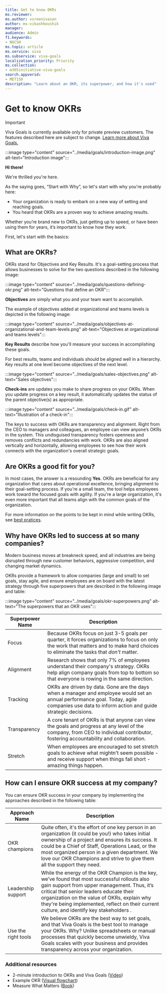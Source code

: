 ```yaml
---
title: Get to know OKRs
ms.reviewer: 
ms.author: vsreenivasan
author: ms-vikashkoushik
manager: 
audience: Admin
f1.keywords:
- NOCSH
ms.topic: article
ms.service: viva
ms.subservice: viva-goals
localization_priority: Priority
ms.collection:  
- m365initiative-viva-goals  
search.appverid:
- MET150
description: "Learn about an OKR, its superpower, and how it's used"
---
```


# Get to know OKRs

> [!IMPORTANT]
> Viva Goals is currently available only for private preview customers. The features described here are subject to change. [Learn more about Viva Goals.](https://go.microsoft.com/fwlink/?linkid=2189933)

:::image type="content" source="../media/goals/introduction-image.png" alt-text="Introduction image":::

**Hi there!**

We're thrilled you're here.

As the saying goes, “Start with Why”, so let's start with why you're probably here:

- Your organization is ready to embark on a new way of setting and reaching goals.
- You heard that OKRs are a proven way to achieve amazing results.

Whether you’re brand new to OKRs, just getting up to speed, or have been using them for years, it’s important to know how they work.

First, let's start with the basics:

## What are OKRs?

OKRs stand for Objectives and Key Results. It's a goal-setting process that allows businesses to solve for the two questions described in the following image:

:::image type="content" source="../media/goals/questions-defining-okr.png" alt-text="Questions that define an OKR":::

**Objectives** are simply what you and your team want to accomplish.

The example of objectives added at organizational and teams levels is depicted in the following image:

:::image type="content" source="../media/goals/objectives-at-organizational-and-team-levels.png" alt-text="Objectives at organizational and teams levels":::

**Key Results** describe how you'll measure your success in accomplishing these goals.

For best results, teams and individuals should be aligned well in a hierarchy. Key results at one level become objectives of the next level.

:::image type="content" source="../media/goals/sales-objectives.png" alt-text="Sales objectives":::

**Check-ins** are updates you make to share progress on your OKRs. When you update progress on a key result, it automatically updates the status of the parent objective(s) as appropriate.

:::image type="content" source="../media/goals/check-in.gif" alt-text="Illustration of a check-in":::

The keys to success with OKRs are transparency and alignment. Right from the CEO to managers and colleagues, an employee can view anyone’s OKRs in the system. This undisguised transparency fosters openness and removes conflicts and redundancies with work. OKRs are also aligned vertically and horizontally, allowing employees to see how their work connects with the organization's overall strategic goals.

## Are OKRs a good fit for you?

In most cases, the answer is a resounding **Yes**. OKRs are beneficial for any organization that cares about operational excellence, bringing alignment to their goal-setting process. If you're a small team, the tool helps employees work toward the focused goals with agility. If you're a large organization, it's even more important that all teams align with the common goals of the organization.

For more information on the points to be kept in mind while writing OKRs, see [best pratices](https://help.ally.io/en/articles/2094140-writing-okrs-best-practices-to-keep-in-mind).

## Why have OKRs led to success at so many companies?

Modern business moves at breakneck speed, and all industries are being disrupted through new customer behaviors, aggressive competition, and changing market dynamics.

OKRs provide a framework to allow companies (large and small) to set goals, stay agile, and ensure employees are on board with the latest strategy through five superpowers that are described in the following image and table:

:::image type="content" source="../media/goals/okr-superpowers.png" alt-text="The superpowers that an OKR uses":::

|Superpower Name  |Description  |
|---------|---------|
|Focus     |    Because OKRs focus on just 3-5 goals per quarter, it forces organizations to focus on only the work that matters and to make hard choices to eliminate the tasks that *don't* matter.     |
|Alignment     |  Research shows that only 7% of employees understand their company's strategy. OKRs help align company goals from top to bottom so that everyone is rowing in the same direction.       |
|Tracking     |   OKRs are driven by data. Gone are the days when a manager and employee would set an annual performance goal. Today, agile companies use data to inform action and guide strategic decisions.      |
|Transparency     |   A core tenant of OKRs is that anyone can view the goals and progress at any level of the company, from CEO to individual contributor, fostering accountability and collaboration.      |
|Stretch   |    When employees are encouraged to set stretch goals to achieve what mightn't seem possible - and receive support when things fall short - amazing things happen.     |

## How can I ensure OKR success at my company?

You can ensure OKR success in your company by implementing the approaches described in the following table:

|Approach Name  |Description  |
|---------|---------|
|OKR champions     |      Quite often, it's the effort of one key person in an organization (it could be you!) who takes initial ownership of a project and ensures its success. It could be a Chief of Staff, Operations Lead, or the most organized person in a given department. We love our OKR Champions and strive to give them all the support they need.   |
|Leadership support     |    While the energy of the OKR Champion is the key, we’ve found that most successful rollouts also gain support from upper management. Thus, it’s critical that senior leaders educate their organization on the value of OKRs, explain why they're being implemented, reflect on their current culture, and identify key stakeholders .     |
|Use the right tools     |     We believe OKRs are the best way to set goals, and that Viva Goals is the best tool to manage your OKRs. Why? Unlike spreadsheets or manual processes that quickly become unwieldy, Viva Goals scales with your business and provides transparency across your organization.    |

### Additional resources

- 2-minute introduction to OKRs and Viva Goals ([Video](https://help.ally.io/en/articles/2208258-ally-overview-video))
- Example OKR ([Visual flowchart](https://help.ally.io/en/articles/2094160-okrs-an-example))
- Measure What Matters ([Book](https://www.amazon.com/Measure-What-Matters-Google-Foundation/dp/0525536221))
